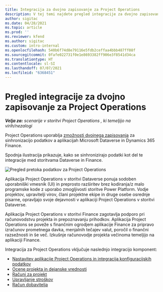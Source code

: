 ```yaml
---
title: Integracija za dvojno zapisovanje za Project Operations
description: V tej temi najdete pregled integracije za dvojno zapisovanje za Project Operations.
author: sigitac
ms.date: 04/28/2021
ms.topic: article
ms.prod: ''
ms.reviewer: kfend
ms.author: sigitac
ms.custom: intro-internal
ms.openlocfilehash: 540b6f74d8e79116e5fdb2ceffaa4bbb487ff08f
ms.sourcegitcommit: 0fafe022731f0e1e8693382ff906e3f8541d34ca
ms.translationtype: HT
ms.contentlocale: sl-SI
ms.lasthandoff: 07/07/2021
ms.locfileid: "6368451"
---
```

# <a name="project-operations-dual-write-integration-overview"></a>Pregled integracije za dvojno zapisovanje za Project Operations

_**Velja za:** scenarije v storitvi Project Operations , ki temeljijo na virih/nezalogi_

Project Operations uporablja [zmožnosti dvojnega zapisovanja](/dynamics365/fin-ops-core/dev-itpro/data-entities/dual-write/dual-write-home-page) za sinhronizacijo podatkov a aplikacijah Microsoft Dataverse in Dynamics 365 Finance.

Spodnja ilustracija prikazuje, kako se sinhronizirajo podatki kot del te integracije med storitvama Dataverse in Finance.

![Pregled pretoka podatkov za Project Operations](./media/ProjectOperationsFlows.jpg)

Aplikacija Project Operations v storitvi Dataverse ponuja sodoben uporabniški vmesnik (UI) in preprosto razširitev brez kodiranja/z malo programske kode z uporabo zmogljivosti storitve Power Platform. Vodje projektov, upravitelji virov, člani projektne ekipe in druge osebe osrednje pisarne, opravljajo svoje dejavnosti v aplikaciji Project Operations v storitvi Dataverse.

Aplikacija Project Operations v storitvi Finance zagotavlja podporo pri računovodstvu projekta in prepoznavanju prihodkov. Aplikacija Project Operations se poveže s finančnim ogrodjem aplikacije Finance za pripravo izračunov prometnega davka, menjalnih tečajev valut, poročil o finančni razsežnosti in še več. Izkušnje računovodje projekta večinoma temeljijo na aplikaciji Finance.

Integracija za Project Operations vključuje naslednjo integracijo komponent:


- [Nastavitev aplikacije Project Operations in integracija konfiguracijskih podatkov](resource-dual-write-setup-integration.md) 
- [Ocene projekta in dejanske vrednosti](resource-dual-write-estimates-actuals.md)
- [Računi za projekt](resource-dual-write-project-invoice.md)
- [Upravljanje stroškov](resource-dual-write-expense.md)
- [Račun dobavitelja](resource-dual-write-vendor-invoice.md)
